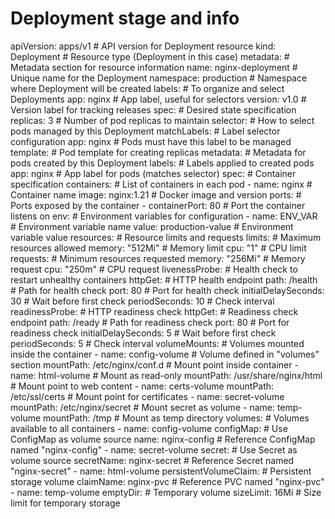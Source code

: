 # Deployment stage and info 
apiVersion: apps/v1                  # API version for Deployment resource
kind: Deployment                     # Resource type (Deployment in this case)
metadata:                            # Metadata section for resource information
  name: nginx-deployment             # Unique name for the Deployment
  namespace: production              # Namespace where Deployment will be created
  labels:                            # To organize and select Deployments
    app: nginx                       # App label, useful for selectors
    version: v1.0                    # Version label for tracking releases
spec:                                # Desired state specification
  replicas: 3                        # Number of pod replicas to maintain
  selector:                          # How to select pods managed by this Deployment
    matchLabels:                     # Label selector configuration
      app: nginx                     # Pods must have this label to be managed
  template:                          # Pod template for creating replicas
    metadata:                        # Metadata for pods created by this Deployment
      labels:                        # Labels applied to created pods
        app: nginx                   # App label for pods (matches selector)
    spec:                            # Container specification
      containers:                    # List of containers in each pod
      - name: nginx                  # Container name
        image: nginx:1.21            # Docker image and version
        ports:                       # Ports exposed by the container
        - containerPort: 80          # Port the container listens on
        env:                         # Environment variables for configuration
        - name: ENV_VAR              # Environment variable name
          value: production-value    # Environment variable value
        resources:                   # Resource limits and requests
          limits:                    # Maximum resources allowed
            memory: "512Mi"          # Memory limit
            cpu: "1"                 # CPU limit
          requests:                  # Minimum resources requested
            memory: "256Mi"          # Memory request
            cpu: "250m"              # CPU request
        livenessProbe:               # Health check to restart unhealthy containers
          httpGet:                   # HTTP health endpoint
            path: /health            # Path for health check
            port: 80                 # Port for health check
          initialDelaySeconds: 30    # Wait before first check
          periodSeconds: 10          # Check interval
        readinessProbe:              # HTTP readiness check
          httpGet:                   # Readiness check endpoint
            path: /ready             # Path for readiness check
            port: 80                 # Port for readiness check
          initialDelaySeconds: 5     # Wait before first check
          periodSeconds: 5           # Check interval
        volumeMounts:                # Volumes mounted inside the container
        - name: config-volume        # Volume defined in "volumes" section
          mountPath: /etc/nginx/conf.d   # Mount point inside container
        - name: html-volume          # Mount as read-only
          mountPath: /usr/share/nginx/html # Mount point to web content
        - name: certs-volume
          mountPath: /etc/ssl/certs      # Mount point for certificates
        - name: secret-volume
          mountPath: /etc/nginx/secret   # Mount secret as volume
        - name: temp-volume
          mountPath: /tmp                # Mount as temp directory
      volumes:                        # Volumes available to all containers
      - name: config-volume
        configMap:                    # Use ConfigMap as volume source
          name: nginx-config          # Reference ConfigMap named "nginx-config"
      - name: secret-volume
        secret:                       # Use Secret as volume source
          secretName: nginx-secret    # Reference Secret named "nginx-secret"
      - name: html-volume
        persistentVolumeClaim:       # Persistent storage volume
          claimName: nginx-pvc        # Reference PVC named "nginx-pvc"
      - name: temp-volume
        emptyDir:                     # Temporary volume
          sizeLimit: 16Mi             # Size limit for temporary storage

